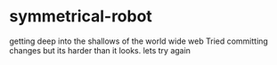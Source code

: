 # symmetrical-robot
getting deep into the shallows of the world wide web
Tried committing changes but its harder than it looks.
lets try again
